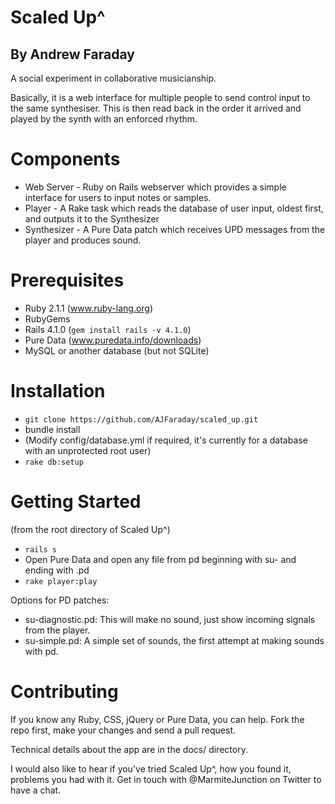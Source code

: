 # Scaled Up^
## By Andrew Faraday

A social experiment in collaborative musicianship.

Basically, it is a web interface for multiple people to send control input to the same synthesiser. This is then read back in the order it arrived and played by the synth with an enforced rhythm.

# Components

* Web Server - Ruby on Rails webserver which provides a simple interface for users to input notes or samples. 
* Player - A Rake task which reads the database of user input, oldest first, and outputs it to the Synthesizer
* Synthesizer - A Pure Data patch which receives UPD messages from the player and produces sound. 

# Prerequisites

* Ruby 2.1.1 (www.ruby-lang.org) 
* RubyGems 
* Rails 4.1.0 (`gem install rails -v 4.1.0`)
* Pure Data (www.puredata.info/downloads)
* MySQL or another database (but not SQLite)

# Installation

* `git clone https://github.com/AJFaraday/scaled_up.git`
* bundle install
* (Modify config/database.yml if required, it's currently for a database with an unprotected root user)
* `rake db:setup`

# Getting Started

(from the root directory of Scaled Up^)

* `rails s`
* Open Pure Data and open any file from pd beginning with su- and ending with .pd
* `rake player:play`

Options for PD patches:

* su-diagnostic.pd: This will make no sound, just show incoming signals from the player.
* su-simple.pd: A simple set of sounds, the first attempt at making sounds with pd.

# Contributing

If you know any Ruby, CSS, jQuery or Pure Data, you can help. Fork the repo first, make your changes and send a pull request. 

Technical details about the app are in the docs/ directory. 

I would also like to hear if you've tried Scaled Up^, how you found it, problems you had with it. Get in touch with @MarmiteJunction on Twitter to have a chat.
